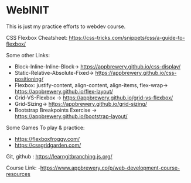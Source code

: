 # WebINIT

This is just my practice efforts to webdev course.

CSS Flexbox Cheatsheet: https://css-tricks.com/snippets/css/a-guide-to-flexbox/

Some other Links:
- Block-Inline-Inline-Block-> https://appbrewery.github.io/css-display/
- Static-Relative-Absolute-Fixed-> https://appbrewery.github.io/css-positioning/
- Flexbox: justify-content, align-content, align-items, flex-wrap-> https://appbrewery.github.io/flex-layout/
- Grid-VS-Flexbox -> https://appbrewery.github.io/grid-vs-flexbox/
- Grid-Sizing-> https://appbrewery.github.io/grid-sizing/
- Bootstrap Breakpoints Exercise -> https://appbrewery.github.io/bootstrap-layout/


Some Games To play & practice:
- https://flexboxfroggy.com/
- https://cssgridgarden.com/


Git, github :
https://learngitbranching.js.org/


Course Link:
-https://www.appbrewery.co/p/web-development-course-resources
